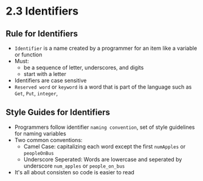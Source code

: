 # 2.3 Identifiers

## Rule for Identifiers
* `Identifier` is a name created by a programmer for an item like a variable or function
* Must:
  * be a sequence of letter, underscores, and digits
  * start with a letter
* Identifiers are case sensitive
* `Reserved word` or `keyword` is a word that is part of the language such as `Get`, `Put`, `integer`,

## Style Guides for Identifiers
* Programmers follow identifier `naming convention`, set of style guidelines for naming variables
* Two common conventions:
  * Camel Case: capitalizing each word except the first `numApples` or `peopleOnBus`
  * Underscore Seperated: Words are lowercase and seperated by underscore `num_apples` or `people_on_bus`
* It's all about consisten so code is easier to read
